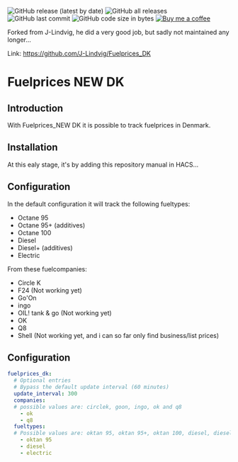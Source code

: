 ![GitHub release (latest by date)](https://img.shields.io/github/v/release/stofakiller/FuelpricesNEW_DK)
![GitHub all releases](https://img.shields.io/github/downloads/stofakiller/FuelpricesNEW_DK/total)
![GitHub last commit](https://img.shields.io/github/last-commit/stofakiller/FuelpricesNEW_DK)
![GitHub code size in bytes](https://img.shields.io/github/languages/code-size/stofakiller/FuelpricesNEW_DK)
[![Buy me a coffee](https://img.shields.io/static/v1.svg?label=Buy%20me%20a%20coffee&message=🥨&color=black&logo=buy%20me%20a%20coffee&logoColor=white&labelColor=6f4e37)](https://www.buymeacoffee.com/20205255)

Forked from J-Lindvig, he did a very good job, but sadly not maintained any longer...

Link: https://github.com/J-Lindvig/Fuelprices_DK

# Fuelprices NEW DK
## Introduction
With Fuelprices_NEW DK it is possible to track fuelprices in Denmark.

## Installation
At this ealy stage, it's by adding this repository manual in HACS...

## Configuration
In the default configuration it will track the following fueltypes:
- Octane 95
- Octane 95+ (additives)
- Octane 100
- Diesel
- Diesel+ (additives)
- Electric

From these fuelcompanies:
- Circle K
- F24 (Not working yet)
- Go'On
- ingo
- OIL! tank & go (Not working yet)
- OK
- Q8
- Shell (Not working yet, and i can so far only find business/list prices)

## Configuration
```yaml
fuelprices_dk:
  # Optional entries
  # Bypass the default update interval (60 minutes)
  update_interval: 300
  companies:
  # possible values are: circlek, goon, ingo, ok and q8
    - ok
    - q8
  fueltypes:
  # Possible values are: oktan 95, oktan 95+, oktan 100, diesel, diesel+ and electric
    - oktan 95
    - diesel
    - electric
```
